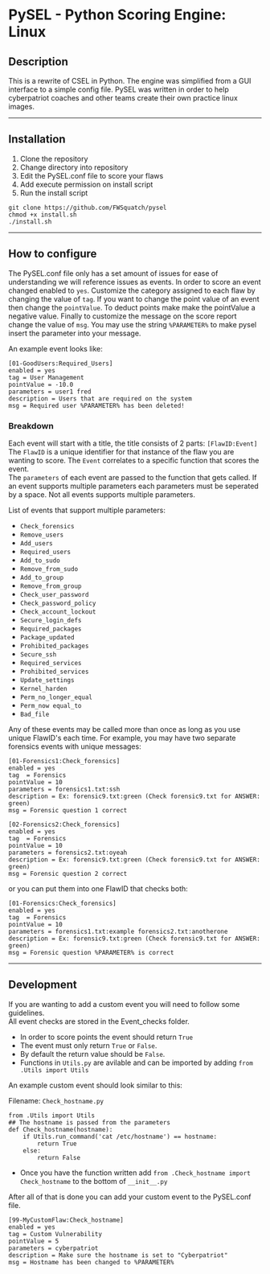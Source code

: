 # PySEL - Python Scoring Engine: Linux

## Description
This is a rewrite of CSEL in Python. The engine was simplified from a GUI interface to a simple config file. PySEL was written in order to help cyberpatriot coaches and other teams create their own practice linux images. 

---
## Installation
1. Clone the repository
2. Change directory into repository
3. Edit the PySEL.conf file to score your flaws
4. Add execute permission on install script
5. Run the install script
   
```
git clone https://github.com/FWSquatch/pysel
chmod +x install.sh
./install.sh
```

---
## How to configure 
The PySEL.conf file only has a set amount of issues for ease of understanding we will reference issues as events. In order to score an event changed enabled to `yes`. Customize the category assigned to each flaw by changing the value of `tag`. If you want to change the point value of an event then change the `pointValue`. To deduct points make make the pointValue a negative value. Finally to customize the message on the score report change the value of `msg`. You may use the string `%PARAMETER%` to make pysel insert the parameter into your message.
  
An example event looks like: 
```
[01-GoodUsers:Required_Users]
enabled = yes
tag = User Management
pointValue = -10.0
parameters = user1 fred
description = Users that are required on the system
msg = Required user %PARAMETER% has been deleted!
```
### Breakdown
Each event will start with a title, the title consists of 2 parts: `[FlawID:Event]`  
The `FlawID` is a unique identifier for that instance of the flaw you are wanting to score. 
The `Event` correlates to a specific function that scores the event.  
The `parameters` of each event are passed to the function that gets called. If an event supports multiple parameters each parameters must be seperated by a space. Not all events supports multiple parameters. 

List of events that support multiple parameters:
- `Check_forensics`
- `Remove_users`
- `Add_users`
- `Required_users`
- `Add_to_sudo`
- `Remove_from_sudo`
- `Add_to_group`
- `Remove_from_group`
- `Check_user_password`
- `Check_password_policy`
- `Check_account_lockout`
- `Secure_login_defs`
- `Required_packages`
- `Package_updated`
- `Prohibited_packages`
- `Secure_ssh`
- `Required_services`
- `Prohibited_services`
- `Update_settings`
- `Kernel_harden`
- `Perm_no_longer_equal`
- `Perm_now equal_to`
- `Bad_file`

Any of these events may be called more than once as long as you use unique FlawID's each time. For example, you may have two separate forensics events with unique messages:
```
[01-Forensics1:Check_forensics]
enabled = yes
tag  = Forensics
pointValue = 10
parameters = forensics1.txt:ssh 
description = Ex: forensic9.txt:green (Check forensic9.txt for ANSWER: green)
msg = Forensic question 1 correct

[02-Forensics2:Check_forensics]
enabled = yes
tag  = Forensics
pointValue = 10
parameters = forensics2.txt:oyeah
description = Ex: forensic9.txt:green (Check forensic9.txt for ANSWER: green)
msg = Forensic question 2 correct 
```

or you can put them into one FlawID that checks both:

```
[01-Forensics:Check_forensics]
enabled = yes
tag  = Forensics
pointValue = 10
parameters = forensics1.txt:example forensics2.txt:anotherone 
description = Ex: forensic9.txt:green (Check forensic9.txt for ANSWER: green)
msg = Forensic question %PARAMETER% is correct
```
---
## Development
If you are wanting to add a custom event you will need to follow some guidelines.  
All event checks are stored in the Event_checks folder. 
- In order to score points the event should return `True`
- The event must only return `True` or `False`.  
- By default the return value should be `False`. 
- Functions in `Utils.py` are avilable and can be imported by adding `from .Utils import Utils`
  
An example custom event should look similar to this:
  
Filename: `Check_hostname.py`
```
from .Utils import Utils
## The hostname is passed from the parameters
def Check_hostname(hostname):
    if Utils.run_command('cat /etc/hostname') == hostname:
        return True
    else:
        return False
```

- Once you have the function written add `from .Check_hostname import Check_hostname` to the bottom of `__init__.py`


After all of that is done you can add your custom event to the PySEL.conf file. 
```
[99-MyCustomFlaw:Check_hostname]
enabled = yes
tag = Custom Vulnerability
pointValue = 5
parameters = cyberpatriot
description = Make sure the hostname is set to "Cyberpatriot"
msg = Hostname has been changed to %PARAMETER%
```